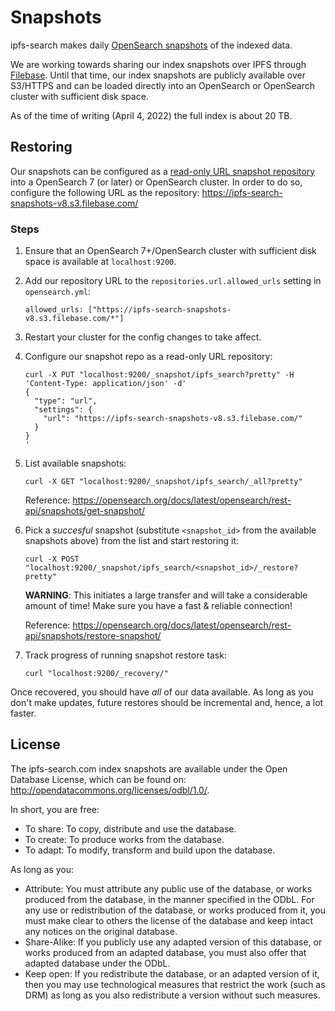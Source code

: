 # Snapshots
ipfs-search makes daily [OpenSearch snapshots](https://opensearch.org/docs/latest/opensearch/rest-api/snapshots/index/) of the indexed data.

We are working towards sharing our index snapshots over IPFS through [Filebase](filebase.com). Until that time, our index snapshots are publicly available over S3/HTTPS and can be loaded directly into an OpenSearch or OpenSearch cluster with sufficient disk space.

As of the time of writing (April 4, 2022) the full index is about 20 TB.

## Restoring
Our snapshots can be configured as a [read-only URL snapshot repository](https://www.elastic.co/guide/en/opensearch/reference/current/snapshots-read-only-repository.html) into a OpenSearch 7 (or later) or OpenSearch cluster. In order to do so, configure the following URL as the repository: https://ipfs-search-snapshots-v8.s3.filebase.com/

### Steps
1. Ensure that an OpenSearch 7+/OpenSearch cluster with sufficient disk space is available at `localhost:9200`.
2. Add our repository URL to the `repositories.url.allowed_urls` setting in `opensearch.yml`:
   ```
   allowed_urls: ["https://ipfs-search-snapshots-v8.s3.filebase.com/*"]
   ```
3. Restart your cluster for the config changes to take affect.
4. Configure our snapshot repo as a read-only URL repository:
   ```
   curl -X PUT "localhost:9200/_snapshot/ipfs_search?pretty" -H 'Content-Type: application/json' -d'
   {
     "type": "url",
     "settings": {
       "url": "https://ipfs-search-snapshots-v8.s3.filebase.com/"
     }
   }
   '
   ```
5. List available snapshots:
   ```
   curl -X GET "localhost:9200/_snapshot/ipfs_search/_all?pretty"
   ```

   Reference: https://opensearch.org/docs/latest/opensearch/rest-api/snapshots/get-snapshot/

6. Pick a *succesful* snapshot (substitute `<snapshot_id>` from the available snapshots above) from the list and start restoring it:
   ```
   curl -X POST "localhost:9200/_snapshot/ipfs_search/<snapshot_id>/_restore?pretty"
   ```
   **WARNING**: This initiates a large transfer and will take a considerable amount of time! Make sure you have a fast & reliable connection!

   Reference: https://opensearch.org/docs/latest/opensearch/rest-api/snapshots/restore-snapshot/

7. Track progress of running snapshot restore task:
   ```
   curl "localhost:9200/_recovery/"
   ```

Once recovered, you should have *all* of our data available. As long as you don't make updates, future restores should be incremental and, hence, a lot faster.

## License
The ipfs-search.com index snapshots are available under the Open Database License, which can be found on: http://opendatacommons.org/licenses/odbl/1.0/.

In short, you are free:

* To share: To copy, distribute and use the database.
* To create: To produce works from the database.
* To adapt: To modify, transform and build upon the database.

As long as you:

* Attribute: You must attribute any public use of the database, or works produced from the database, in the manner specified in the ODbL. For any use or redistribution of the database, or works produced from it, you must make clear to others the license of the database and keep intact any notices on the original database.
* Share-Alike: If you publicly use any adapted version of this database, or works produced from an adapted database, you must also offer that adapted database under the ODbL.
* Keep open: If you redistribute the database, or an adapted version of it, then you may use technological measures that restrict the work (such as DRM) as long as you also redistribute a version without such measures.
